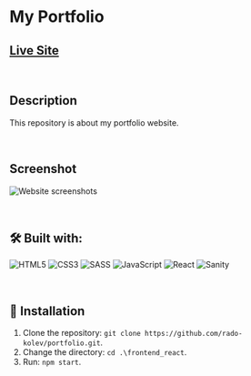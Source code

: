 # My Portfolio

## [Live Site](https://radokolev.netlify.app)

<br/>

## Description

This repository is about my portfolio website.

<br/>

## Screenshot

![Website screenshots](./demo/)

<br/>

## 🛠️ Built with:

![HTML5](https://img.shields.io/badge/HTML5-E34F26?style=for-the-badge&logo=html5&logoColor=white)
![CSS3](https://img.shields.io/badge/CSS3-1572B6?style=for-the-badge&logo=css3&logoColor=white)
![SASS](https://img.shields.io/badge/Sass-CC6699?style=for-the-badge&logo=sass&logoColor=white)
![JavaScript](https://img.shields.io/badge/JavaScript-F7DF1E?style=for-the-badge&logo=javascript&logoColor=black)
![React](https://img.shields.io/badge/React-20232A?style=for-the-badge&logo=react&logoColor=61DAFB)
![Sanity](https://img.shields.io/badge/Sanity-F03E2F?logo=sanity&logoColor=fff&style=for-the-badge)

<br/>

## 💾 Installation

1. Clone the repository: `git clone https://github.com/rado-kolev/portfolio.git`.
2. Change the directory: `cd .\frontend_react`.
3. Run: `npm start`.
